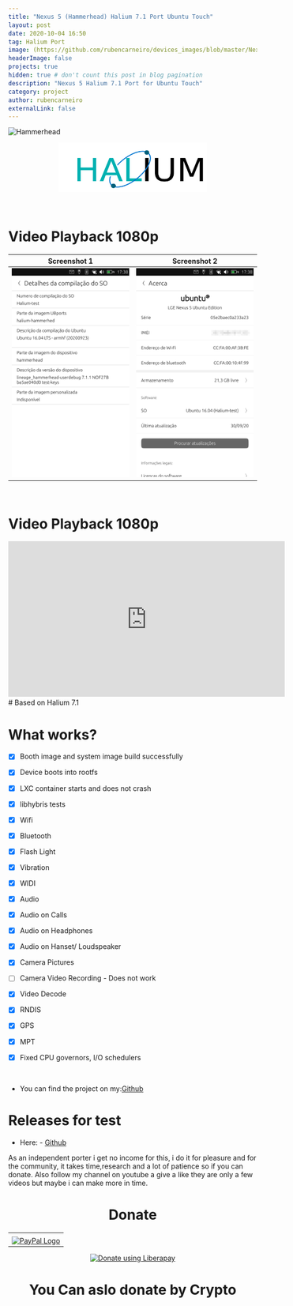```yaml
---
title: "Nexus 5 (Hammerhead) Halium 7.1 Port Ubuntu Touch"
layout: post
date: 2020-10-04 16:50
tag: Halium Port
image: (https://github.com/rubencarneiro/devices_images/blob/master/Nexus5.png?raw=true)
headerImage: false
projects: true
hidden: true # don't count this post in blog pagination
description: "Nexus 5 Halium 7.1 Port for Ubuntu Touch"
category: project
author: rubencarneiro
externalLink: false
---
```

![Hammerhead](https://github.com/rubencarneiro/rubencarneiro.io/blob/main/assets/images/devices/nexus5/Nexus5.png?raw=true)

<p align="center">
  <img width="300" height="100" src="https://github.com/rubencarneiro/rubencarneiro.io/blob/main/assets/images/devices/halium/halium.png?raw=true">
</p>

&nbsp;

# Video Playback 1080p

Screenshot 1         |  Screenshot 2
:-------------------------:|:-------------------------:
![](https://github.com/rubencarneiro/rubencarneiro.io/blob/main/assets/images/devices/nexus5/screenshot1.png?raw=true)  |  ![](https://github.com/rubencarneiro/rubencarneiro.io/blob/main/assets/images/devices/nexus5/screenshot2.png?raw=true)

&nbsp;

# Video Playback 1080p
<iframe width="560" height="315" src="https://www.youtube.com/embed/UC6cGoIIj8o" frameborder="0" allow="accelerometer; autoplay; clipboard-write; encrypted-media; gyroscope; picture-in-picture" allowfullscreen></iframe>
# Based on Halium 7.1


# What works?
- [X] Booth image and system image build successfully
- [X] Device boots into rootfs
- [X] LXC container starts and does not crash
- [X] libhybris tests
- [X] Wifi
- [X] Bluetooth
- [X] Flash Light
- [X] Vibration
- [X] WIDI
- [X] Audio
- [X] Audio on Calls
- [X] Audio on Headphones
- [X] Audio on Hanset/ Loudspeaker
- [X] Camera Pictures
- [ ] Camera Video Recording - Does not work
- [X] Video Decode
- [X] RNDIS
- [X] GPS
- [X] MPT
- [X] Fixed CPU governors, I/O schedulers 
  
  &nbsp;

- You can find the project on my:<a href="https://github.com/rubencarneiro/android_device_lge_hammerhead">Github</a>

# Releases for test

- Here: - <a href="https://github.com/rubencarneiro/android_device_lge_hammerhead/releases">Github</a>

As an independent porter i get no income for this, i do it for pleasure and for the community, it takes time,research and a lot of patience so if you can donate.
Also follow my channel on youtube a give a like they are only a few videos but maybe i can make more in time.

# <center>Donate<center>
<center><table border="0" cellpadding="10" cellspacing="0"
align="center"><tbody><tr><td align="center"></td></tr><tr><td align="center"><a href="https://paypal.me/rubencarneiro?locale.x=pt_PT" title="PayPal" onclick="javascript:window.open('https://paypal.me/rubencarneiro?locale.x=pt_PT','WIPaypal','toolbar=no, location=no, directories=no, status=no, menubar=no, scrollbars=yes, resizable=yes, width=1060, height=700'); return false;"><img src="https://www.paypalobjects.com/webstatic/mktg/Logo/pp-logo-150px.png" border="0" alt="PayPal Logo" /></a></td></tr></tbody></table>

<script src="https://liberapay.com/rubencarneiro/widgets/button.js"></script>
<noscript><a href="https://liberapay.com/rubencarneiro/donate"><img alt="Donate using Liberapay" src="https://liberapay.com/assets/widgets/donate.svg"></a></noscript>

# <center>You Can aslo donate by Crypto<center>

 <a href="LdBPTusxmSoZ79x6oWd1864T6Q3afucay5" src="https://github.com/rubencarneiro/rubencarneiro.io/blob/main/assets/images/donate/litecoin-ltc-logo.png?raw=true"></a>